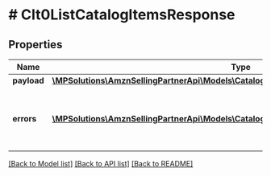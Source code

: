 # # CIt0ListCatalogItemsResponse

## Properties

Name | Type | Description | Notes
------------ | ------------- | ------------- | -------------
**payload** | [**\MPSolutions\AmznSellingPartnerApi\Models\CatalogItemsV0\CIt0ListMatchingItemsResponse**](CIt0ListMatchingItemsResponse.md) |  | [optional]
**errors** | [**\MPSolutions\AmznSellingPartnerApi\Models\CatalogItemsV0\CIt0Error[]**](CIt0Error.md) | A list of error responses returned when a request is unsuccessful. | [optional]

[[Back to Model list]](../../README.md#models) [[Back to API list]](../../README.md#endpoints) [[Back to README]](../../README.md)
